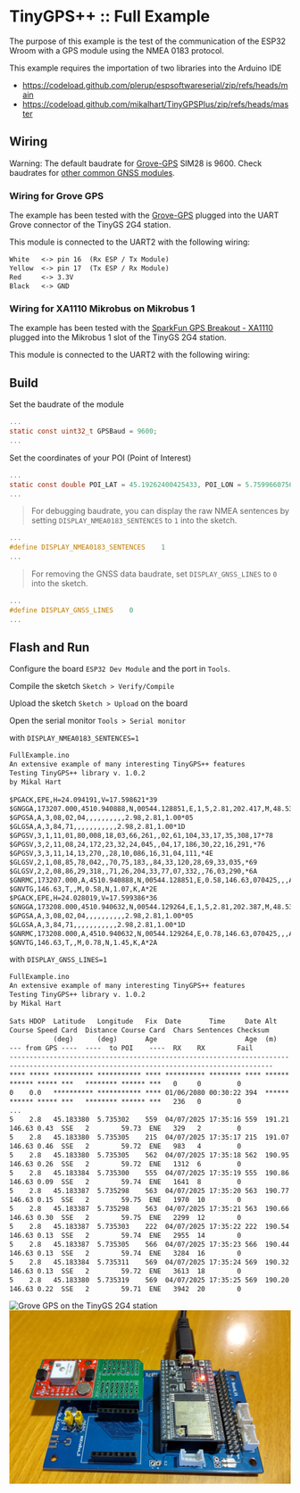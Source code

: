 # TinyGPS++ :: Full Example

The purpose of this example is the test of the communication of the ESP32 Wroom with a GPS module using the NMEA 0183 protocol.

This example requires the importation of two libraries into the Arduino IDE
* https://codeload.github.com/plerup/espsoftwareserial/zip/refs/heads/main
* https://codeload.github.com/mikalhart/TinyGPSPlus/zip/refs/heads/master

## Wiring

Warning: The default baudrate for [Grove-GPS](https://wiki.seeedstudio.com/Grove-GPS/) SIM28 is 9600. Check baudrates for [other common GNSS modules](https://github.com/CampusIoT/orbimote/blob/master/gnss_modules.md).

### Wiring for Grove GPS
The example has been tested with the [Grove-GPS](https://wiki.seeedstudio.com/Grove-GPS/) plugged into the UART Grove connector of the TinyGS 2G4 station.

This module is connected to the UART2 with the following wiring:

	White	<->	pin 16	(Rx ESP / Tx Module)
	Yellow 	<->	pin 17  (Tx ESP / Rx Module)
	Red 	<->	3.3V
	Black	<->	GND


### Wiring for XA1110 Mikrobus on Mikrobus 1

The example has been tested with the [SparkFun GPS Breakout - XA1110](https://learn.sparkfun.com/tutorials/sparkfun-gps-breakout---xa1110-qwiic-hookup-guide) plugged into the Mikrobus 1 slot of the TinyGS 2G4 station.

This module is connected to the UART2 with the following wiring:

## Build

Set the baudrate of the module

```c
...
static const uint32_t GPSBaud = 9600;
...
```

Set the coordinates of your POI (Point of Interest)

```c
...
static const double POI_LAT = 45.19262400425433, POI_LON = 5.759966075632675;
...
```

> For debugging baudrate, you can display the raw NMEA sentences by setting `DISPLAY_NMEA0183_SENTENCES` to `1` into the sketch.

```c
...
#define DISPLAY_NMEA0183_SENTENCES    1
...
```

> For removing the GNSS data baudrate, set `DISPLAY_GNSS_LINES` to `0` into the sketch.

```c
...
#define DISPLAY_GNSS_LINES    0
...
```

## Flash and Run

Configure the board `ESP32 Dev Module` and the port in `Tools`.

Compile the sketch `Sketch > Verify/Compile`

Upload the sketch `Sketch > Upload` on the board

Open the serial monitor `Tools > Serial monitor`


with `DISPLAY_NMEA0183_SENTENCES=1`
```
FullExample.ino
An extensive example of many interesting TinyGPS++ features
Testing TinyGPS++ library v. 1.0.2
by Mikal Hart

$PGACK,EPE,H=24.094191,V=17.598621*39
$GNGGA,173207.000,4510.940888,N,00544.128851,E,1,5,2.81,202.417,M,48.532,M,,*41
$GPGSA,A,3,08,02,04,,,,,,,,,,2.98,2.81,1.00*05
$GLGSA,A,3,84,71,,,,,,,,,,,2.98,2.81,1.00*1D
$GPGSV,3,1,11,01,80,008,18,03,66,261,,02,61,104,33,17,35,308,17*78
$GPGSV,3,2,11,08,24,172,23,32,24,045,,04,17,186,30,22,16,291,*76
$GPGSV,3,3,11,14,13,270,,28,10,086,16,31,04,111,*4E
$GLGSV,2,1,08,85,78,042,,70,75,183,,84,33,120,28,69,33,035,*69
$GLGSV,2,2,08,86,29,318,,71,26,204,33,77,07,332,,76,03,290,*6A
$GNRMC,173207.000,A,4510.940888,N,00544.128851,E,0.58,146.63,070425,,,A*78
$GNVTG,146.63,T,,M,0.58,N,1.07,K,A*2E
$PGACK,EPE,H=24.028019,V=17.599386*36
$GNGGA,173208.000,4510.940632,N,00544.129264,E,1,5,2.81,202.387,M,48.532,M,,*42
$GPGSA,A,3,08,02,04,,,,,,,,,,2.98,2.81,1.00*05
$GLGSA,A,3,84,71,,,,,,,,,,,2.98,2.81,1.00*1D
$GNRMC,173208.000,A,4510.940632,N,00544.129264,E,0.78,146.63,070425,,,A*77
$GNVTG,146.63,T,,M,0.78,N,1.45,K,A*2A
```

with `DISPLAY_GNSS_LINES=1`
```
FullExample.ino
An extensive example of many interesting TinyGPS++ features
Testing TinyGPS++ library v. 1.0.2
by Mikal Hart

Sats HDOP  Latitude   Longitude   Fix  Date       Time     Date Alt    Course Speed Card  Distance Course Card  Chars Sentences Checksum
           (deg)      (deg)       Age                      Age  (m)    --- from GPS ----  ----  to POI    ----  RX    RX        Fail
----------------------------------------------------------------------------------------------------------------------------------------
**** ***** ********** *********** **** ********** ******** **** ****** ****** ***** ***   ******** ****** ***   0     0         0        
0    0.0   ********** *********** **** 01/06/2080 00:30:22 394  ****** ****** ***** ***   ******** ****** ***   236   0         0        
...
5    2.8   45.183380  5.735302    559  04/07/2025 17:35:16 559  191.21 146.63 0.43  SSE   2        59.73  ENE   329   2         0        
5    2.8   45.183380  5.735305    215  04/07/2025 17:35:17 215  191.07 146.63 0.46  SSE   2        59.72  ENE   983   4         0        
5    2.8   45.183380  5.735305    562  04/07/2025 17:35:18 562  190.95 146.63 0.26  SSE   2        59.72  ENE   1312  6         0        
5    2.8   45.183384  5.735300    555  04/07/2025 17:35:19 555  190.86 146.63 0.09  SSE   2        59.74  ENE   1641  8         0        
5    2.8   45.183387  5.735298    563  04/07/2025 17:35:20 563  190.77 146.63 0.15  SSE   2        59.75  ENE   1970  10        0        
5    2.8   45.183387  5.735298    563  04/07/2025 17:35:21 563  190.66 146.63 0.30  SSE   2        59.75  ENE   2299  12        0        
5    2.8   45.183387  5.735303    222  04/07/2025 17:35:22 222  190.54 146.63 0.13  SSE   2        59.74  ENE   2955  14        0        
5    2.8   45.183387  5.735305    566  04/07/2025 17:35:23 566  190.44 146.63 0.13  SSE   2        59.74  ENE   3284  16        0        
5    2.8   45.183384  5.735311    569  04/07/2025 17:35:24 569  190.32 146.63 0.13  SSE   2        59.72  ENE   3613  18        0        
5    2.8   45.183380  5.735319    569  04/07/2025 17:35:25 569  190.20 146.63 0.22  SSE   2        59.71  ENE   3942  20        0        
```

![Grove GPS on the TinyGS 2G4 station](../exp32+grove-gps.jpg) 
![Mikrobus GPS on the TinyGS 2G4 station](../esp32+xa1110-mikrobus.jpg) 
